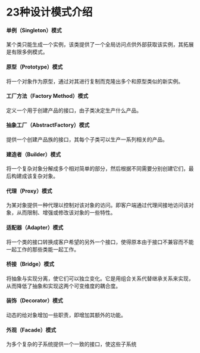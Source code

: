 # 23种设计模式介绍

#### 单例（Singleton）模式
  某个类只能生成一个实例，该类提供了一个全局访问点供外部获取该实例，其拓展是有限多例模式。
#### 原型（Prototype）模式
将一个对象作为原型，通过对其进行复制而克隆出多个和原型类似的新实例。
#### 工厂方法（Factory Method）模式
定义一个用于创建产品的接口，由子类决定生产什么产品。
#### 抽象工厂（AbstractFactory）模式
提供一个创建产品族的接口，其每个子类可以生产一系列相关的产品。
#### 建造者（Builder）模式
将一个复杂对象分解成多个相对简单的部分，然后根据不同需要分别创建它们，最后构建成该复杂对象。
#### 代理（Proxy）模式
为某对象提供一种代理以控制对该对象的访问。即客户端通过代理间接地访问该对象，从而限制、增强或修改该对象的一些特性。
#### 适配器（Adapter）模式
将一个类的接口转换成客户希望的另外一个接口，使得原本由于接口不兼容而不能一起工作的那些类能一起工作。
#### 桥接（Bridge）模式
将抽象与实现分离，使它们可以独立变化。它是用组合关系代替继承关系来实现，从而降低了抽象和实现这两个可变维度的耦合度。
#### 装饰（Decorator）模式
动态的给对象增加一些职责，即增加其额外的功能。
#### 外观（Facade）模式
为多个复杂的子系统提供一个一致的接口，使这些子系统